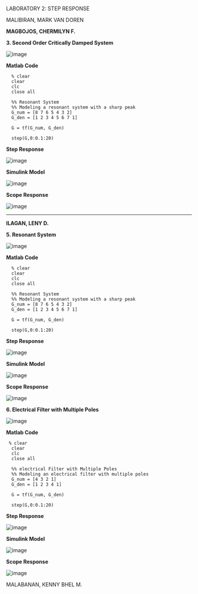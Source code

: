 LABORATORY 2: STEP RESPONSE

MALIBIRAN, MARK VAN DOREN


**MAGBOJOS, CHERMILYN F.**

**3. Second Order Critically Damped System**

   ![image](https://github.com/Lenyilagan/G_3_Assignment_2024/assets/159031775/d9c2c5d8-e26a-4128-9421-550fb15e909f)

  **Matlab Code**
  
      % clear
      clear
      clc
      close all
      
      %% Resonant System
      %% Modeling a resonant system with a sharp peak
      G_num = [8 7 6 5 4 3 2]
      G_den = [1 2 3 4 5 6 7 1] 
      
      G = tf(G_num, G_den)
      
      step(G,0:0.1:20)

  **Step Response**

   ![image](https://github.com/Lenyilagan/G_3_Assignment_2024/assets/159031775/98a7ee98-2a44-40ee-8f44-0d6c81f3196c)

    
  **Simulink Model**

   ![image](https://github.com/Lenyilagan/G_3_Assignment_2024/assets/159031775/96380053-4388-4839-96f6-4889d2ab3016)

   **Scope Response**

   ![image](https://github.com/Lenyilagan/G_3_Assignment_2024/assets/159031775/d9a05cfc-cec7-4908-820d-188970c1c33c)

-------------------------------------------------------


**ILAGAN, LENY D.**


  **5. Resonant System**

   ![image](https://github.com/Lenyilagan/G_3_Assignment_2024/assets/159031775/d9c2c5d8-e26a-4128-9421-550fb15e909f)

  **Matlab Code**
  
      % clear
      clear
      clc
      close all
      
      %% Resonant System
      %% Modeling a resonant system with a sharp peak
      G_num = [8 7 6 5 4 3 2]
      G_den = [1 2 3 4 5 6 7 1] 
      
      G = tf(G_num, G_den)
      
      step(G,0:0.1:20)

  **Step Response**

   ![image](https://github.com/Lenyilagan/G_3_Assignment_2024/assets/159031775/98a7ee98-2a44-40ee-8f44-0d6c81f3196c)

    
  **Simulink Model**

   ![image](https://github.com/Lenyilagan/G_3_Assignment_2024/assets/159031775/96380053-4388-4839-96f6-4889d2ab3016)

   **Scope Response**

   ![image](https://github.com/Lenyilagan/G_3_Assignment_2024/assets/159031775/d9a05cfc-cec7-4908-820d-188970c1c33c)



**6. Electrical Filter with Multiple Poles**

   ![image](https://github.com/Lenyilagan/G_3_Assignment_2024/assets/159031775/076121cb-3f47-4a12-9e89-90ff3be83e02)


  **Matlab Code**
  
     % clear
      clear
      clc
      close all
      
      %% electrical Filter with Multiple Poles
      %% Modeling an electrical filter with multiple poles
      G_num = [4 3 2 1]
      G_den = [1 2 3 4 1] 
      
      G = tf(G_num, G_den)
      
      step(G,0:0.1:20)

  **Step Response**

   ![image](https://github.com/Lenyilagan/G_3_Assignment_2024/assets/159031775/463de68e-3337-4fdb-bc5e-3b2de4b3ca7f)


    
  **Simulink Model**

   ![image](https://github.com/Lenyilagan/G_3_Assignment_2024/assets/159031775/065f38b3-1fb2-4fc9-a950-4f39590f8431)


   **Scope Response**

   ![image](https://github.com/Lenyilagan/G_3_Assignment_2024/assets/159031775/b81f282f-abe1-4622-931b-654275863f2a)




    
MALABANAN, KENNY BHEL M. 
